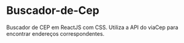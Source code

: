 # Buscador-de-Cep
Buscador de CEP em ReactJS com CSS. Utiliza a API do viaCep para encontrar endereços correspondentes.
